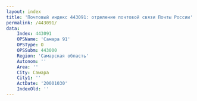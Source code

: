 ```yaml
---
layout: index
title: 'Почтовый индекс 443091: отделение почтовой связи Почты России'
permalink: /443091/
data:
    Index: 443091
    OPSName: 'Самара 91'
    OPSType: О
    OPSSubm: 443000
    Region: 'Самарская область'
    Autonom: ''
    Area: ''
    City: Самара
    City1: ''
    ActDate: '20001030'
    IndexOld: ''
---
```

